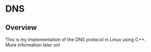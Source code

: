 DNS
===================================================
Overview
--------
This is my implementation of the DNS protocol in Linux using C++.  
More information later on!

